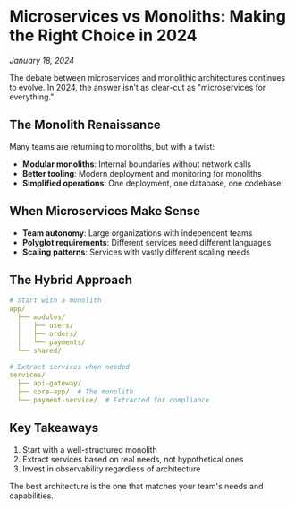 # Microservices vs Monoliths: Making the Right Choice in 2024

_January 18, 2024_

The debate between microservices and monolithic architectures continues to
evolve. In 2024, the answer isn't as clear-cut as "microservices for
everything."

## The Monolith Renaissance

Many teams are returning to monoliths, but with a twist:

- **Modular monoliths**: Internal boundaries without network calls
- **Better tooling**: Modern deployment and monitoring for monoliths
- **Simplified operations**: One deployment, one database, one codebase

## When Microservices Make Sense

- **Team autonomy**: Large organizations with independent teams
- **Polyglot requirements**: Different services need different languages
- **Scaling patterns**: Services with vastly different scaling needs

## The Hybrid Approach

```yaml
# Start with a monolith
app/
  ├── modules/
  │   ├── users/
  │   ├── orders/
  │   └── payments/
  └── shared/

# Extract services when needed
services/
  ├── api-gateway/
  ├── core-app/  # The monolith
  └── payment-service/  # Extracted for compliance
```

## Key Takeaways

1. Start with a well-structured monolith
2. Extract services based on real needs, not hypothetical ones
3. Invest in observability regardless of architecture

The best architecture is the one that matches your team's needs and
capabilities.
